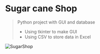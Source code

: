 # **Sugar cane Shop**
>Python project with GUI and database 
 >- Using tkinter to make GUI 
 >- Using CSV to store data in Excel
   

![SugarShop](https://user-images.githubusercontent.com/115734048/213588099-c50ac11b-223b-4e73-89e7-82e6373aeeb1.gif)
